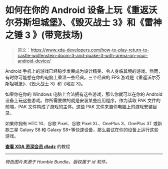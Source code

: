 # 如何在你的 Android 设备上玩《重返沃尔芬斯坦城堡》、《毁灭战士 3》和《雷神之锤 3 》(带竞技场)

> 原文：<https://www.xda-developers.com/how-to-play-return-to-castle-wolfenstein-doom-3-and-quake-3-with-arena-on-your-android-device/>

Android 手机上的游戏已经稳步发展成为设计精美、令人身临其境的游戏。然而，有时你可能想在你的电脑上重温一些经典。三个经典的 FPS 游戏是《重返沃尔芬斯坦城堡》、《毁灭战士 3》和《地震 3》。

如果你在你的 Windows 电脑上合法拥有这些游戏，那么你就可以在你的 Android 设备上玩这些游戏。你所需要做的就是安装某些应用程序，作为读取 PAK 文件的前端，PAK 文件构成了游戏的主体。这些 PAK 文件来自你电脑上的游戏安装目录。

如果你拥有 HTC 10、谷歌 Pixel、谷歌 Pixel XL、OnePlus 3、OnePlus 3T 或新款三星 Galaxy S8 和 Galaxy S8+等快速设备，那么尝试在你的设备上运行这些游戏。

[**查看 XDA 资深会员 dladz**](https://forum.xda-developers.com/htc-10/themes/playing-3-classic-fps-pc-games-htc-10-t3606762) 的教程

* * *

*特色图片来源于 Humble Bundle。版权属于 id 软件。*